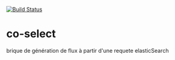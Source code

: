 [![Build Status](https://travis-ci.org/conditor-project/co-select.svg?branch=master)](https://travis-ci.org/conditor-project/co-select)

# co-select 
brique de génération de flux à partir d'une requete elasticSearch
